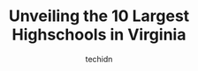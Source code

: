 ---
layout: ampstory
image: https://i0.wp.com/paketmu.com/wp-content/uploads/2023/06/bryant-high-school-0-in-virginia-1686366490.jpeg?resize=640,853
author: techidn
featured: false
description: Explore the diverse Highschool scene in Virginia, home to an incredible selection of 10 establishments catering to every taste. Whether youre in search of iconic favorites or undiscovered t
title: Unveiling the 10 Largest Highschools in Virginia
cover:
   title: Unveiling the 10 Largest Highschools in Virginia
   subtitle: RICKPATE
   background: https://paketmu.com/wp-content/uploads/2023/06/bryant-high-school-0-in-virginia-1686366490.jpeg

pages: 
 - layout: thirds
   top: <h1>#1 Alexandria City High School</h1>
   bottom: "<p>The school is terrible, because of the student, and they misbehave. The teachers are nice, though... I would have givin it a higher score, but because of the students, I</p>"
   background: https://paketmu.com/wp-content/uploads/2023/06/bryant-high-school-1-in-virginia-1686366491.jpeg
   backgroundblur: true
 - layout: thirds
   top: <h1>#2 Thomas Jefferson High School for Science and Technology</h1>
   bottom: "<p>Good school. Difficult to get in as you need to have all As. But, not very easy on your kids. A friend of mine got in two years ago and he wanted to drop out the same ye</p>"
   background: https://paketmu.com/wp-content/uploads/2023/06/bryant-high-school-2-in-virginia-1686366492.jpeg
   cta:
      link: https://paketmu.com/unveiling-the-10-largest-highschools-in-virginia/
      text: Unveiling the 10 Largest Highschools in Virginia
 - layout: thirds
   top: <h1>#3 Annandale High School</h1>
   bottom: "<p>I went here in my freshman and sophomore year of 1972-1973  1973-1974. It was the best time ever!  Graduated in 1976 from FallBrook High School in Ca. after our father go</p>"
   background: https://paketmu.com/wp-content/uploads/2023/06/bryant-high-school-3-in-virginia-1686366492.jpeg
   cta:
      link: https://paketmu.com/unveiling-the-10-largest-highschools-in-virginia/
      text: Unveiling the 10 Largest Highschools in Virginia
 - layout: thirds
   top: <h1>#4 John R. Lewis High School</h1>
   bottom: "<p>6540 Franconia Rd, Springfield, VA 22150, United States</p>"
   background: https://images.unsplash.com/photo-1608501821300-4f99e58bba77?ixlib=rb-4.0.3&ixid=MnwxMjA3fDB8MHxwaG90by1wYWdlfHx8fGVufDB8fHx8&auto=format&fit=crop&w=640&h=853&q=80
   cta:
      link: https://paketmu.com/unveiling-the-10-largest-highschools-in-virginia/
      text: Unveiling the 10 Largest Highschools in Virginia
 - layout: thirds
   top: <h1>#5 South Lakes High School</h1>
   bottom: "<p>11400 South Lakes Dr, Reston, VA 20191, United States</p>"
   background: https://images.unsplash.com/photo-1489694553447-4c9339da310d?ixlib=rb-4.0.3&ixid=MnwxMjA3fDB8MHxwaG90by1wYWdlfHx8fGVufDB8fHx8&auto=format&fit=crop&w=640&h=853&q=80
   cta:
      link: https://paketmu.com/unveiling-the-10-largest-highschools-in-virginia/
      text: Unveiling the 10 Largest Highschools in Virginia
 - layout: thirds
   top: <h1>#6 George C. Marshall High School</h1>
   bottom: "<p>7731 Leesburg Pike, Falls Church, VA 22043, United States</p>"
   background: https://images.unsplash.com/photo-1614648718611-0635f29016cb?ixlib=rb-4.0.3&ixid=MnwxMjA3fDB8MHxwaG90by1wYWdlfHx8fGVufDB8fHx8&auto=format&fit=crop&w=640&h=853&q=80
   cta:
      link: https://paketmu.com/unveiling-the-10-largest-highschools-in-virginia/
      text: Unveiling the 10 Largest Highschools in Virginia
 - layout: thirds
   top: <h1>#7 Smithfield High School</h1>
   bottom: "<p>14171 Turner Dr, Smithfield, VA 23430, United States</p>"
   background: https://images.unsplash.com/photo-1567095761054-7a02e69e5c43?ixlib=rb-4.0.3&ixid=MnwxMjA3fDB8MHxwaG90by1wYWdlfHx8fGVufDB8fHx8&auto=format&fit=crop&w=640&h=853&q=80
   cta:
      link: https://paketmu.com/unveiling-the-10-largest-highschools-in-virginia/
      text: Unveiling the 10 Largest Highschools in Virginia
 - layout: thirds
   middle: Continue reading...
   background: https://images.unsplash.com/photo-1574169208507-84376144848b?ixlib=rb-4.0.3&ixid=MnwxMjA3fDB8MHxwaG90by1wYWdlfHx8fGVufDB8fHx8&auto=format&fit=crop&w=640&h=853&q=80
   cta:
      link: https://paketmu.com/unveiling-the-10-largest-highschools-in-virginia/
      text: Unveiling the 10 Largest Highschools in Virginia
      
---